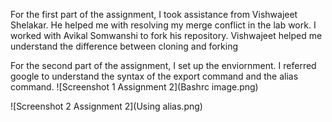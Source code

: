 For the first part of the assignment, I took assistance from Vishwajeet Shelakar. 
He helped me with resolving my merge conflict in the lab work. 
I worked with Avikal Somwanshi to fork his repository. Vishwajeet helped me understand the difference between cloning and forking


For the second part of the assignment, I set up the enviornment. I referred google to understand the syntax of the export command and the alias command.
![Screenshot 1 Assignment 2](Bashrc image.png)
 
![Screenshot 2 Assignment 2](Using alias.png)  

